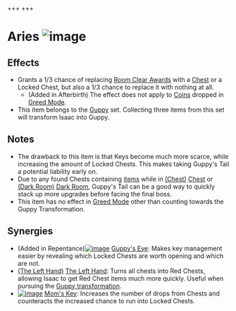 +++
+++

 # Aries ![image](/image/Aries.png) 


Effects
---------


* Grants a 1/3 chance of replacing [Room Clear Awards](/wiki/Room_Clear_Awards "Room Clear Awards") with a [Chest](/wiki/Chest "Chest") or a Locked Chest, but also a 1/3 chance to replace it with nothing at all.
	+ (Added in Afterbirth) The effect does not apply to [Coins](/wiki/Coin "Coin") dropped in [Greed Mode](/wiki/Greed_Mode "Greed Mode").
* This item belongs to the [Guppy](/wiki/Guppy "Guppy") set. Collecting three items from this set will transform Isaac into Guppy.


Notes
-------


* The drawback to this item is that Keys become much more scarce, while increasing the amount of Locked Chests. This makes taking Guppy's Tail a potential liability early on.
* Due to any found Chests containing [items](/wiki/Item "Item") while in [(Chest)](/wiki/Chest_(Floor) "Chest") [Chest](/wiki/Chest_(Floor) "Chest (Floor)") or [(Dark Room)](/wiki/Dark_Room "Dark Room") [Dark Room](/wiki/Dark_Room "Dark Room"), Guppy's Tail can be a good way to quickly stack up more upgrades before facing the final boss.
* This item has no effect in [Greed Mode](/wiki/Greed_Mode "Greed Mode") other than counting towards the Guppy Transformation.


Synergies
-----------


* (Added in Repentance)[![image](/image/Guppy%27s_Eye.png)](/wiki/Guppy%27s_Eye "Guppy's Eye") [Guppy's Eye](/wiki/Guppy%27s_Eye "Guppy's Eye"): Makes key management easier by revealing which Locked Chests are worth opening and which are not.
* [(The Left Hand)](/wiki/The_Left_Hand "The Left Hand") [The Left Hand](/wiki/The_Left_Hand "The Left Hand"): Turns all chests into Red Chests, allowing Isaac to get Red Chest items much more quickly. Useful when pursuing the [Guppy transformation](/wiki/Guppy "Guppy").
* [![image](/image/Mom%27s_Key.png)](/wiki/Mom%27s_Key "Mom's Key") [Mom's Key](/wiki/Mom%27s_Key "Mom's Key"): Increases the number of drops from Chests and counteracts the increased chance to run into Locked Chests.


